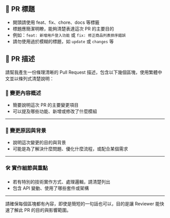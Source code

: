 ## 📌 PR 標題
- 開頭請使用 feat、fix、chore、docs 等標籤
- 標題應簡潔明瞭，能夠清楚表達這次 PR 的主要目的
- 例如：`feat: 新增用戶登入功能` 或 `fix: 修正商品列表排序錯誤`
- 請勿使用過於模糊的標題，如 `update` 或 `changes` 等


## 📄 PR 描述
請幫我產生一份條理清晰的 Pull Request 描述，包含以下幾個區塊，使用繁體中文並以條列式清楚說明：

### 🚀 變更內容概述
- 簡要說明這次 PR 的主要變更項目
- 可以提及哪些功能、新增或修改了什麼模組

---

### 📝 變更原因與背景
- 說明這次變更的目的與背景
- 可能是為了解決什麼問題、優化什麼流程，或配合某個需求

---

### 🛠️ 實作細節與重點
- 若有特別的技術實作方式、處理邏輯，請清楚列出
- 包含 API 變動、使用了哪些套件或架構

---

請確保每個區塊都有內容，即使是簡短的一句話也可以，目的是讓 Reviewer 能快速了解此 PR 的目的與影響範圍。

